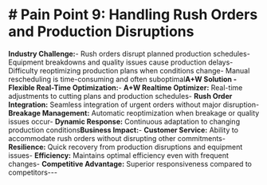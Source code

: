 # # Pain Point 9: Handling Rush Orders and Production Disruptions

**Industry Challenge:**- Rush orders disrupt planned production schedules- Equipment breakdowns and quality issues cause production delays- Difficulty reoptimizing production plans when conditions change- Manual rescheduling is time-consuming and often suboptimal**A+W Solution - Flexible Real-Time Optimization:**- **A+W Realtime Optimizer:** Real-time adjustments to cutting plans and production schedules- **Rush Order Integration:** Seamless integration of urgent orders without major disruption- **Breakage Management:** Automatic reoptimization when breakage or quality issues occur- **Dynamic Response:** Continuous adaptation to changing production conditions**Business Impact:**- **Customer Service:** Ability to accommodate rush orders without disrupting other commitments- **Resilience:** Quick recovery from production disruptions and equipment issues- **Efficiency:** Maintains optimal efficiency even with frequent changes- **Competitive Advantage:** Superior responsiveness compared to competitors---